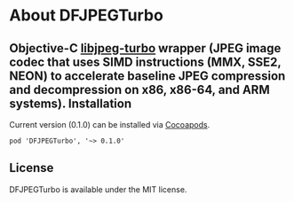 About DFJPEGTurbo
=========
Objective-C [libjpeg-turbo](http://libjpeg-turbo.virtualgl.org) wrapper (JPEG image codec that uses SIMD instructions (MMX, SSE2, NEON) to accelerate baseline JPEG compression and decompression on x86, x86-64, and ARM systems).
Installation
-------
Current version (0.1.0) can be installed via [Cocoapods](http://cocoapods.org).
```
pod 'DFJPEGTurbo', '~> 0.1.0'
```
License
-------
DFJPEGTurbo is available under the MIT license.
